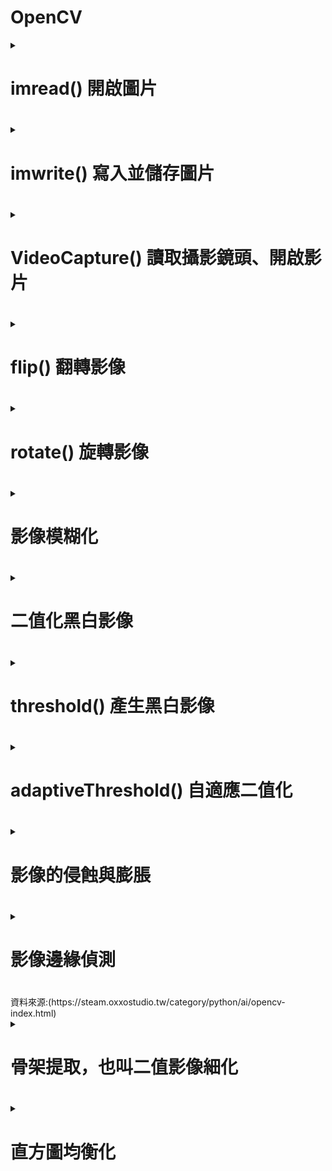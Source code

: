 # OpenCV
<details>
<summary>
<h1>imread() 開啟圖片<h1>

</summary>

``` python
import cv2  
img = cv2.imread('lenna.jpg')   # 開啟圖片，預設使用 cv2.IMREAD_COLOR 模式
cv2.imshow('oxxostudio', img)  # 使用名為 oxxostudio 的視窗開啟圖片
cv2.waitKey(0)                 # 按下任意鍵停止
cv2.destroyAllWindows()        # 結束所有圖片視窗
```
<h1>色彩模式數字對照表<h1>

<H6><table><H6>
  <tr>
    <td>數字</td>
    <td>模式</td>
    <td>說明</td>
  </tr>
  <tr>
    <td>1</td>
    <td>cv2.IMREAD_UNCHANGED</td>
    <td>原本的圖像（ 如果圖像有 alpha 通道則會包含 )</td>
  </tr>
  <tr>
    <td>2</td>
    <td>cv2.IMREAD_GRAYSCALE</td>
    <td>灰階圖像</td>
  </tr>
  <tr>
    <td>3</td>
    <td>cv2.IMREAD_COLOR</td>
    <td>BGR彩色圖像</td>
  </tr>
  <tr>
    <td>4</td>
    <td>cv2.IMREAD_ANYDEPTH</td>
    <td>具有對應的深度時返回 16/32 位元圖像，否則將其轉換為 8 位元圖像</td>
  </tr>
  <tr>
    <td>5</td>
    <td>cv2.IMREAD_ANYCOLOR</td>
    <td>以任何可能的顏色格式讀取圖像</td>
  </tr>
  <tr>
    <td>6</td>
    <td>cv2.IMREAD_LOAD_GDAL</td>
    <td>使用 gdal 驅動程式加載圖像</td>
  </tr>
  <tr>
    <td>7</td>
    <td>cv2.IMREAD_REDUCED_GRAYSCALE_2</td>
    <td>灰階圖像，圖像尺寸減小 1/2</td>
  </tr>
  <tr>
    <td>8</td>
    <td>cv2.IMREAD_REDUCED_COLOR_2</td>
    <td>BGR 彩色圖像，圖像尺寸減小 1/2</td>
  </tr>
  <tr>
    <td>9</td>
    <td>cv2.IMREAD_REDUCED_GRAYSCALE_4</td>
    <td>灰階圖像，圖像尺寸縮小 1/4</td>
  </tr>
  <tr>
    <td>10</td>
    <td>cv2.IMREAD_REDUCED_COLOR_4</td>
    <td>BGR 彩色圖像，圖像尺寸減小 1/4</td>
  </tr>
  <tr>
    <td>11</td>
    <td>cv2.IMREAD_REDUCED_GRAYSCALE_8</td>
    <td>灰階圖像，圖像尺寸縮小 1/8</td>
  </tr>
  <tr>
    <td>12</td>
    <td>cv2.IMREAD_REDUCED_COLOR_8</td>
    <td>灰階圖像，圖像尺寸縮小 1/8</td>
  </tr>
  <tr>
    <td>13</td>
    <td>cv2.IMREAD_IGNORE_ORIENTATION</td>
    <td>不要根據 EXIF 資訊的方向標誌旋轉圖像</td>
  </tr>
</table>
不同模式  
  
``` python
import cv2
img = cv2.imread('lenna.jpg', cv2.IMREAD_GRAYSCALE)  # 使用 cv2.IMREAD_GRAYSCALE 模式
# img = cv2.imread('meme.jpg', 2) # 也可使用數字代表模式
cv2.imshow('oxxostudio', img)
cv2.waitKey(0)
cv2.destroyAllWindows()
``` 


  
</details>

<details>
<summary>
<h1>imwrite() 寫入並儲存圖片 <h1>

</summary>

``` python
import cv2
img = cv2.imread('lenna.jpg', cv2.IMREAD_GRAYSCALE)   # 以灰階模式開啟圖片
cv2.imwrite('oxxostudio_2.jpg', img, [cv2.IMWRITE_JPEG_QUALITY, 80])  # 存成 jpg
cv2.imwrite('oxxostudio_3.png', img)  # 存成 png
```

</details>

<details>
<summary>
<h1>VideoCapture() 讀取攝影鏡頭、開啟影片<h1>
  

</summary>
cap = cv2.VideoCapture(0)         # 讀取攝影鏡頭
  
ap = cv2.VideoCapture('影片路徑') # 讀取電腦中的影片

``` python
import cv2
cap = cv2.VideoCapture(0)
if not cap.isOpened():
    print("Cannot open camera")
    exit()
while True:
    ret, frame = cap.read()             # 讀取影片的每一幀
    if not ret:
        print("Cannot receive frame")   # 如果讀取錯誤，印出訊息
        break
    cv2.imshow('oxxostudio', frame)     # 如果讀取成功，顯示該幀的畫面
    if cv2.waitKey(1) == ord('q'):      # 每一毫秒更新一次，直到按下 q 結束
        break
cap.release()                           # 所有作業都完成後，釋放資源
cv2.destroyAllWindows()                 # 結束所有視窗
```

讀取cctv
``` python
import cv2
cap = cv2.VideoCapture('https://cctvn.freeway.gov.tw/abs2mjpg/bmjpg?camera=15771')

if not cap.isOpened():
    print("Cannot open camera")
    exit()
while True:
    ret, frame = cap.read()             # 讀取影片的每一幀
    if not ret:
        print("Cannot receive frame")   # 如果讀取錯誤，印出訊息
        # 出現錯誤就再讀取一次，避免程式到此處就停止
        cap = cv2.VideoCapture('https://cctvn.freeway.gov.tw/abs2mjpg/bmjpg?camera=15771')
        continue
    cv2.imshow('oxxostudio', frame)     # 如果讀取成功，顯示該幀的畫面
    if cv2.waitKey(1) == ord('q'):      # 每一毫秒更新一次，直到按下 q 結束
        break
cap.release()                           # 所有作業都完成後，釋放資源
cv2.destroyAllWindows()                 # 結束所有視窗
``` 
</details>

<details>
<summary>
<h1>flip() 翻轉影像<h1>

</summary>

```python
import cv2
from matplotlib import pyplot as plt
import matplotlib.image as img

img = cv2.imread('lenna.jpg')   # 開啟圖片
im2 = img[:,:,::-1] # OpenCV 讀取的圖片是 BGR 順序，轉換成 RGB 順序
#im2 = cv2.cvtColor(img, cv2.COLOR_BGR2RGB)# OpenCV 讀取的圖片是 BGR 順序，轉換成 RGB 順序
output_0 = cv2.flip(im2, 0)    # 上下翻轉
output_1 = cv2.flip(im2, 1)    # 左右翻轉
output_2 = cv2.flip(im2, -1)   # 上下左右翻轉
cv2.imwrite('lenna0.jpg', output_0)
cv2.imwrite('lenna1.jpg', output_1)
cv2.imwrite('lenna2.jpg', output_2)

plt.figure(figsize=(8,8))

plt.subplot(221)
plt.imshow(im2)               # 顯示原圖
plt.axis('off')     #不顯示座標尺寸

plt.subplot(222)
plt.imshow(output_0)
plt.axis('off')     #不顯示座標尺寸

plt.subplot(223)
plt.imshow(output_1)
plt.axis('off')     #不顯示座標尺寸

plt.subplot(224)
plt.imshow(output_2)
plt.axis('off')     #不顯示座標尺寸

plt.show()
```
>![](https://github.com/sujamie/OpenCV/blob/main/flip.png?raw=true) 

</details>

<details>
<summary>
<h1>rotate() 旋轉影像 <h1>  
  
</summary>
rotate() 方法可以設定逆時針旋轉 90 度、順時針旋轉 90 度，以及旋轉 180 度。  

```python
import cv2
from matplotlib import pyplot as plt
import matplotlib.image as img


img = cv2.imread('lenna.jpg')   # 開啟圖片
im2 = img[:,:,::-1] # OpenCV 讀取的圖片是 BGR 順序，轉換成 RGB 順序
output_ROTATE_90_CLOCKWISE = cv2.rotate(im2, cv2.ROTATE_90_CLOCKWISE)
output_ROTATE_90_COUNTERCLOCKWISE = cv2.rotate(im2, cv2.ROTATE_90_COUNTERCLOCKWISE)
output_ROTATE_180 = cv2.rotate(im2, cv2.ROTATE_180)
cv2.imwrite('output_1.jpg', output_ROTATE_90_CLOCKWISE)
cv2.imwrite('output_2.jpg', output_ROTATE_90_COUNTERCLOCKWISE)
cv2.imwrite('output_3.jpg', output_ROTATE_180)

output_0 = cv2.imread('output_1.jpg')
output_1 = cv2.imread('output_2.jpg')
output_2 = cv2.imread('output_3.jpg')

plt.figure(figsize=(8,8))

plt.subplot(221)
plt.imshow(im2)               # 顯示原圖
plt.axis('off')     #不顯示座標尺寸

plt.subplot(222)
plt.imshow(output_0)
plt.axis('off')     #不顯示座標尺寸

plt.subplot(223)
plt.imshow(output_1)
plt.axis('off')     #不顯示座標尺寸

plt.subplot(224)
plt.imshow(output_2)
plt.axis('off')     #不顯示座標尺寸

plt.show()
```
>![](https://github.com/sujamie/OpenCV/blob/main/rotate.png)

</details>

<details>
<summary>
<h1>影像模糊化<h1>  
  
</summary>
  <details>
  <summary>
  <h1>blur() 平均模糊<h1>  
  </summary>
    
  cv2.blur(img, ksize)  
  
  >img 來源影像
  
  >ksize 指定區域單位
  ```python
  import cv2
  from matplotlib import pyplot as plt
  img = cv2.imread('lenna.jpg')
  im2 = img[:,:,::-1] # OpenCV 讀取的圖片是 BGR 順序，轉換成 RGB 順序
  outputb1 = cv2.blur(im2, (5, 5))     # 指定區域單位為 (5, 5)
  outputb2 = cv2.blur(im2, (25, 25))   # 指定區域單位為 (25, 25)

  plt.figure(figsize=(8,8))

  plt.subplot(2,2,1)
  plt.imshow(im2)              
  plt.axis('off')     #不顯示座標尺寸

  plt.subplot(2,2,2)
  plt.imshow(outputb1)              
  plt.axis('off')     #不顯示座標尺寸

  plt.subplot(2,2,3)
  plt.imshow(outputb2)
  plt.axis('off')     #不顯示座標尺寸
  ```
  >![](https://github.com/sujamie/OpenCV/blob/main/blur.png)
  
  </details>

  <details>
  <summary>
  <h1>GaussianBlur() 高斯模糊<h1>

  </summary>
  
  cv2.GaussianBlur(img, ksize, sigmaX, sigmaY)  
  
  >img 來源影像
  
  >ksize 指定區域單位 ( 必須是大於 1 的奇數 )

  >sigmaX X 方向標準差，預設 0，sigmaY Y 方向標準差，預設 0

  ```python
  import cv2
  from matplotlib import pyplot as plt

  img = cv2.imread('lenna.jpg')
  im2 = img[:,:,::-1] # OpenCV 讀取的圖片是 BGR 順序，轉換成 RGB 順序
  outputg1 = cv2.GaussianBlur(im2, (5, 5), 0)   # 指定區域單位為 (5, 5)
  outputg2 = cv2.GaussianBlur(im2, (25, 25), 0) # 指定區域單位為 (25, 25)
  plt.figure(figsize=(8,8))

  plt.subplot(2,2,1)
  plt.imshow(im2)              
  plt.axis('off')     #不顯示座標尺寸

  plt.subplot(2,2,2)
  plt.imshow(outputg1)              
  plt.axis('off')     #不顯示座標尺寸

  plt.subplot(2,2,3)
  plt.imshow(outputg2)
  plt.axis('off')     #不顯示座標尺寸
  ```

  >![](https://github.com/sujamie/OpenCV/blob/main/GaussianBlur.png)
  </details>

  <details>
  <summary>
  <h1>medianBlur() 中值模糊<h1>

  </summary>
  cv2.medianBlur(img, ksize)  
  
  >img 來源影像
  
  >ksize 模糊程度 ( 必須是大於 1 的奇數 )

  ```python
  import cv2
  from matplotlib import pyplot as plt
  img = cv2.imread('lenna.jpg')
  im2 = img[:,:,::-1] # OpenCV 讀取的圖片是 BGR 順序，轉換成 RGB 順序
  outputm1 = cv2.medianBlur(im2, 5)   # 模糊程度為 5
  outputm2 = cv2.medianBlur(im2, 25)  # 模糊程度為 25

  plt.figure(figsize=(8,8))

  plt.subplot(2,2,1)
  plt.imshow(im2)              
  plt.axis('off')     #不顯示座標尺寸

  plt.subplot(2,2,2)
  plt.imshow(outputm1)              
  plt.axis('off')     #不顯示座標尺寸

  plt.subplot(2,2,3)
  plt.imshow(outputm2)
  plt.axis('off')     #不顯示座標尺寸
  ```
  >![](https://github.com/sujamie/OpenCV/blob/main/medianBlur.png)
  
  </details>

  <details>
  <summary>
  <h1>bilateralFilter() 雙邊模糊<h1>

  </summary>

  cv2.bilateralFilter(img, d, sigmaColor, sigmaSpace)  
  
  >img 來源影像

  >d 相鄰像素的直徑，預設使用 5，數值越大運算的速度越慢

  >sigmaColor 相鄰像素的顏色混合，數值越大，會混合更多區域的顏色，並產生更大區塊的同一種顏色

  >sigmaSpace 會影響像素的區域，數值越大，影響的範圍就越大，影響的像素就越多

  ```python
  import cv2
  from matplotlib import pyplot as plt
  img = cv2.imread('lenna.jpg')
  im2 = img[:,:,::-1] # OpenCV 讀取的圖片是 BGR 順序，轉換成 RGB 順序
  
  outputbi1 = cv2.bilateralFilter(im2, 50, 0, 0)
  outputbi2 = cv2.bilateralFilter(im2, 50, 50, 100)
  outputbi3 = cv2.bilateralFilter(im2, 50, 100, 1000)
  
  plt.figure(figsize=(8,8))
  
  plt.subplot(2,2,1)
  plt.imshow(im2)              
  plt.axis('off')     #不顯示座標尺寸
  
  plt.subplot(2,2,2)
  plt.imshow(outputbi1)              
  plt.axis('off')     #不顯示座標尺寸
  
  plt.subplot(2,2,3)
  plt.imshow(outputbi2)
  plt.axis('off')     #不顯示座標尺寸
  
  plt.subplot(2,2,4)
  plt.imshow(outputbi3)
  plt.axis('off')     #不顯示座標尺寸
  ```
  >![](https://github.com/sujamie/OpenCV/blob/main/bilateralFilter.png)

  </details>
  
</details>

<details>
<summary>
<h1>二值化黑白影像<h1>

</summary>
二值化是一種影像處理技術，其目的在於將影像的灰度值轉換為二進制的 0 或 1，以便進行後續的分析或處理。  

二值化的原理是將影像的灰度值分為兩類，例如黑色和白色，而閾值 ( Threshold ) 則是用來決定哪些灰度值是黑色，哪些是白色。  

二值化會根據「閾值」( 類似臨界值 ) 進行轉換，例如某個像素的灰度值大於閾值，則轉換為黑色，如果這個像素的灰度小於閾值則轉換為白色，進而實現二值化的轉換效果，經過二值化轉換的圖片，通常只會剩下黑和白兩個值。  

許多影像辨識或影像處理的領域 ( 例如輪廓偵測、邊緣偵測...等 )，都會使用二值化影像進行運算，有些影像處理甚至會先將圖片二值化後，再進行後續的計算處理。  

</details>

<details>
<summary>
<h1>threshold() 產生黑白影像<h1>

</summary>  

ret, output = cv2.threshold(img, thresh, maxval, type)  

>ret 是否成功轉換，成功會顯示閾值

>output 轉換後的影像

>img 來源影像

>thresh 閾值，通常設定 127

>maxval 最大灰度，通常設定 255

>type 轉換方式


<H6><table><H6>
  <tr>
    <td>轉換方式</td>
    <td>說明</td>
    
  </tr>
  <tr>
    <td>cv2.THRESH_BINARY</td>
    <td>如果大於 127 就等於 255，反之等於 0</td>
  </tr>
  <tr>
    <td>cv2.THRESH_BINARY_INV</td>
    <td>如果大於 127 就等於 0，反之等於 255</td>
  </tr>
  <tr>
    <td>cv2.THRESH_TRUNC</td>
    <td>如果大於 127 就等於 127，反之數值不變</td>
  </tr>
  <tr>
    <td>cv2.THRESH_TOZERO</td>
    <td>如果大於 127 數值不變，反之數值等於 0</td>
  </tr>
  <tr>
    <td>cv2.THRESH_TOZERO_INV</td>
    <td>如果大於 127 等於 0，反之數值不變</td>
  </tr>
</table>

```python
import cv2
from matplotlib import pyplot as plt
img = cv2.imread('lenna.jpg')
#im2 = img[:,:,::-1] # OpenCV 讀取的圖片是 BGR 順序，轉換成 RGB 順序
img_gray = cv2.cvtColor(img, cv2.COLOR_BGR2GRAY); # 轉換前，都先將圖片轉換成灰階色彩
ret, outputth1 = cv2.threshold(img_gray, 127, 255, cv2.THRESH_BINARY)     # 如果大於 127 就等於 255，反之等於 0。
ret, outputth2 = cv2.threshold(img_gray, 127, 255, cv2.THRESH_BINARY_INV) # 如果大於 127 就等於 0，反之等於 255。
ret, outputth3 = cv2.threshold(img_gray, 127, 255, cv2.THRESH_TRUNC)      # 如果大於 127 就等於 127，反之數值不變。
ret, outputth4 = cv2.threshold(img_gray, 127, 255, cv2.THRESH_TOZERO)     # 如果大於 127 數值不變，反之數值等於 0。
ret, outputth5 = cv2.threshold(img_gray, 127, 255, cv2.THRESH_TOZERO_INV) # 如果大於 127 等於 0，反之數值不變。

plt.figure(figsize=(8,8))

plt.subplot(3,2,1)
plt.imshow(img_gray, cmap='gray')              
plt.axis('off')     #不顯示座標尺寸

plt.subplot(3,2,2)
plt.imshow(outputth1, cmap='gray')              
plt.axis('off')     #不顯示座標尺寸

plt.subplot(3,2,3)
plt.imshow(outputth2, cmap='gray')
plt.axis('off')     #不顯示座標尺寸

plt.subplot(3,2,4)
plt.imshow(outputth3, cmap='gray')
plt.axis('off')     #不顯示座標尺寸

plt.subplot(3,2,5)
plt.imshow(outputth4, cmap='gray')
plt.axis('off')     #不顯示座標尺寸

plt.subplot(3,2,6)
plt.imshow(outputth5, cmap='gray')
plt.axis('off')     #不顯示座標尺寸
```

>![](https://github.com/sujamie/OpenCV/blob/main/threshold.png)

</details>

<details>
<summary>
<h1>adaptiveThreshold() 自適應二值化 <h1>

</summary>



cv2.adaptiveThreshold(img, maxValue, adaptiveMethod, thresholdType, blockSize, C)  

>img 來源影像

>maxValue 最大灰度，通常設定 255

>adaptiveMethod 自適應二值化計算方法

>thresholdType 二值化轉換方式

>blockSize 轉換區域大小，通常設定 11

>C 偏移量，通常設定 2

```python
import cv2
from matplotlib import pyplot as plt
img = cv2.imread('lenna.jpg')

img_gray = cv2.cvtColor(img, cv2.COLOR_BGR2GRAY); # 轉換前，都先將圖片轉換成灰階色彩

ret, outputad1 = cv2.threshold(img_gray, 127, 255, cv2.THRESH_BINARY)
outputad2 = cv2.adaptiveThreshold(img_gray, 255, cv2.ADAPTIVE_THRESH_MEAN_C, cv2.THRESH_BINARY, 11, 2)
outputad3 = cv2.adaptiveThreshold(img_gray, 255, cv2.ADAPTIVE_THRESH_GAUSSIAN_C, cv2.THRESH_BINARY, 11, 2)

plt.figure(figsize=(8,8))

plt.subplot(2,2,1)
plt.imshow(img_gray, cmap='gray')              
plt.axis('off')     #不顯示座標尺寸

plt.subplot(2,2,2)
plt.imshow(outputad1, cmap='gray')              
plt.axis('off')     #不顯示座標尺寸

plt.subplot(2,2,3)
plt.imshow(outputad2, cmap='gray')
plt.axis('off')     #不顯示座標尺寸

plt.subplot(2,2,4)
plt.imshow(outputad3, cmap='gray')
plt.axis('off')     #不顯示座標尺寸
```

>![](https://github.com/sujamie/OpenCV/blob/main/adaptiveThreshold.png)

先模糊化後在二值化，可降低圖片雜訊

```python
import cv2
from matplotlib import pyplot as plt
img = cv2.imread('lenna.jpg')

img_gray = cv2.cvtColor(img, cv2.COLOR_BGR2GRAY); # 轉換前，都先將圖片轉換成灰階色彩
img_gray2 = cv2.medianBlur(img_gray, 5);   # 模糊化
ret, outputad1 = cv2.threshold(img_gray2, 127, 255, cv2.THRESH_BINARY)
outputad2 = cv2.adaptiveThreshold(img_gray2, 255, cv2.ADAPTIVE_THRESH_MEAN_C, cv2.THRESH_BINARY, 11, 2)
outputad3 = cv2.adaptiveThreshold(img_gray2, 255, cv2.ADAPTIVE_THRESH_GAUSSIAN_C, cv2.THRESH_BINARY, 11, 2)

plt.figure(figsize=(8,8))

plt.subplot(2,2,1)
plt.imshow(img_gray, cmap='gray')              
plt.axis('off')     #不顯示座標尺寸

plt.subplot(2,2,2)
plt.imshow(outputad1, cmap='gray')              
plt.axis('off')     #不顯示座標尺寸

plt.subplot(2,2,3)
plt.imshow(outputad2, cmap='gray')
plt.axis('off')     #不顯示座標尺寸

plt.subplot(2,2,4)
plt.imshow(outputad3, cmap='gray')
plt.axis('off')     #不顯示座標尺寸
```
>![](https://github.com/sujamie/OpenCV/blob/main/adaptiveThreshold2.png)

</details>

<details>
<summary>
<h1>影像的侵蝕與膨脹<h1>

</summary>
  <details>
  <summary>
  <h1>什麼是侵蝕 ( Erosion )？<h1>
  
  </summary>
  當空間中有兩個集合 ( A 集合和 B 集合 )，當 A 集合的部分空間被 B 集合所取代，則稱之為「侵蝕 ( Erosion )」，通常進行侵蝕後的影像，黑色區域會擴張，白色區域會縮小。
  </details>

  <details>
  <summary>
  <h1>什麼是膨脹 ( Dilation )？<h1>
  
  </summary>
  當空間中有兩個集合 ( A 集合和 B 集合 )，當 A 集合的部分空間擴張到 B 集合，則稱之為「膨脹 ( Dilation )」，通常進行膨脹後的影像，白色區域會擴張，黑色區域會縮小。
  </details>
  
  <details>
  <summary>
  <h1>透過侵蝕與膨脹，去除影像中的雜訊<h1>
  
  </summary>
  kernel = cv2.getStructuringElement(shape, ksize)  
  
  >返回指定大小形狀的結構元素

  >shape 的內容：cv2.MORPH_RECT ( 矩形 )、cv2.MORPH_CROSS ( 十字交叉 )、cv2.MORPH_ELLIPSE ( 橢圓形 )

  >ksize 的格式：(x, y)

  >img = cv2.erode(img, kernel)   # 侵蝕

  >img = cv2.dilate(img, kernel)  # 擴張
  
```python
  import cv2
  from matplotlib import pyplot as plt
  img = cv2.imread('lenna.jpg')
  im2 = img[:,:,::-1] # OpenCV 讀取的圖片是 BGR 順序，轉換成 RGB 順序
  img1 = cv2.cvtColor(img, cv2.COLOR_BGR2GRAY)
  kernel = cv2.getStructuringElement(cv2.MORPH_RECT, (11, 11))
  
  img2 = cv2.dilate(img1, kernel)    # 膨脹
  img3 = cv2.erode(img1, kernel)     # 侵蝕
  img4 = cv2.erode(img2, kernel)     # 膨脹侵蝕
  img5 = cv2.dilate(img3, kernel)     # 侵蝕膨脹
  
  plt.figure(figsize=(8,8))
  
  plt.subplot(3,2,1)
  plt.imshow(im2, cmap='gray')              
  plt.axis('off')     #不顯示座標尺寸
  
  plt.subplot(3,2,2)
  plt.imshow(img1, cmap='gray')              
  plt.axis('off')     #不顯示座標尺寸
  
  plt.subplot(3,2,3)
  plt.imshow(img2, cmap='gray')              
  plt.axis('off')     #不顯示座標尺寸
  
  plt.subplot(3,2,4)
  plt.imshow(img3, cmap='gray')              
  plt.axis('off')     #不顯示座標尺寸
  
  plt.subplot(3,2,5)
  plt.imshow(img4, cmap='gray')
  plt.axis('off')     #不顯示座標尺寸
  
  plt.subplot(3,2,6)
  plt.imshow(img5, cmap='gray')
  plt.axis('off')     #不顯示座標尺寸
  ```
  >![](https://github.com/sujamie/OpenCV/blob/main/ED.png)
  </details>
  
  

</details>

<details>
<summary>
<h1>影像邊緣偵測<h1>

</summary>
  <details>
  <summary>
  <h1>Laplacian()<h1>
  
  </summary>
  cv2.Laplacian(img, ddepth, ksize, scale)  
  
  >img 來源影像

  >ddepth 影像深度，設定 -1 表示使用圖片原本影像深度

  >ksize 運算區域大小，預設 1 ( 必須是正奇數 )

  >scale 縮放比例常數，預設 1 ( 必須是正奇數 )

  ```python
  import cv2
  from matplotlib import pyplot as plt
  img = cv2.imread('lenna.jpg')
  im2 = img[:,:,::-1] # OpenCV 讀取的圖片是 BGR 順序，轉換成 RGB 順序
  img2 = cv2.cvtColor(im2, cv2.COLOR_BGR2GRAY)
  img3 = cv2.medianBlur(img2, 7)                 # 模糊化，去除雜訊
  output = cv2.Laplacian(img3, -1, 1, 5)        # 偵測邊緣
  
  plt.figure(figsize=(8,8))
  
  plt.subplot(3,2,1)
  plt.imshow(im2, cmap='gray')              
  plt.axis('off')     #不顯示座標尺寸
  
  plt.subplot(3,2,2)
  plt.imshow(output, cmap='gray')              
  plt.axis('off')     #不顯示座標尺寸
  ```
  >![](https://github.com/sujamie/OpenCV/blob/main/Laplacian.png)


  </details>
  
  <details>
  <summary>
  <h1>Sobel()<h1>
  
  </summary>
  cv2.Sobel(img, ddepth, dx, dy, ksize, scale)  
  
  >img 來源影像

  >dx 針對 x 軸抓取邊緣

  >dy 針對 y 軸抓取邊緣

  >ddepth 影像深度，設定 -1 表示使用圖片原本影像深度

  >ksize 運算區域大小，預設 1 ( 必須是正奇數 )

  >scale 縮放比例常數，預設 1 ( 必須是正奇數 )

  ```python
  import cv2
  from matplotlib import pyplot as plt
  img = cv2.imread('lenna.jpg')
  im2 = img[:,:,::-1] # OpenCV 讀取的圖片是 BGR 順序，轉換成 RGB 順序
  img2 = cv2.cvtColor(im2, cv2.COLOR_BGR2GRAY) # 轉成灰階
   
  img3 = cv2.medianBlur(img2, 7)                 # 模糊化，去除雜訊
  output = cv2.Sobel(img3, -1, 1, 1, 1, 7)      # 偵測邊緣
  
  plt.figure(figsize=(8,8))
  
  plt.subplot(3,2,1)
  plt.imshow(im2, cmap='gray')              
  plt.axis('off')     #不顯示座標尺寸
  
  plt.subplot(3,2,2)
  plt.imshow(output, cmap='gray')              
  plt.axis('off')     #不顯示座標尺寸
  ```

  >![](https://github.com/sujamie/OpenCV/blob/main/Sobel.png)
  
  </details>
  
  <details>
  <summary>
  <h1>Canny()<h1>
  
  </summary>
  cv2.Canny(img, threshold1, threshold2, apertureSize)  
  
  >img 來源影像

  >threshold1 門檻值，範圍 0～255

  >threshold2 門檻值，範圍 0～255

  >apertureSize 計算梯度的 kernel size，預設 3

  ```python
  import cv2
  from matplotlib import pyplot as plt
  img = cv2.imread('lenna.jpg')
  im2 = img[:,:,::-1] # OpenCV 讀取的圖片是 BGR 順序，轉換成 RGB 順序
  img2 = cv2.cvtColor(im2, cv2.COLOR_BGR2GRAY) # 轉成灰階
  
  img3 = cv2.medianBlur(img2, 7)                 # 模糊化，去除雜訊
  output = cv2.Canny(img3, 36, 36)              # 偵測邊緣
  
  plt.figure(figsize=(8,8))
  
  plt.subplot(3,2,1)
  plt.imshow(im2, cmap='gray')              
  plt.axis('off')     #不顯示座標尺寸
  
  plt.subplot(3,2,2)
  plt.imshow(output, cmap='gray')              
  plt.axis('off')     #不顯示座標尺寸
  ```

  >![](https://github.com/sujamie/OpenCV/blob/main/Canny.png)
  
  </details>
</details>
資料來源:(https://steam.oxxostudio.tw/category/python/ai/opencv-index.html)

<details>
  <summary>
  <h1>骨架提取，也叫二值影像細化<h1>
  
  </summary>
</details>

<details>
  <summary>
  <h1>直方圖均衡化<h1>
  
  </summary>
</details>
